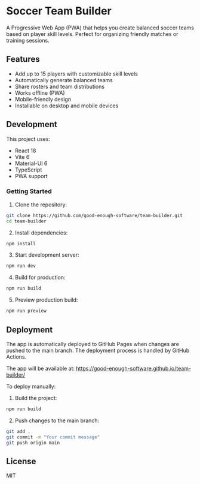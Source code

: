 # Soccer Team Builder

A Progressive Web App (PWA) that helps you create balanced soccer teams based on player skill levels. Perfect for organizing friendly matches or training sessions.

## Features

- Add up to 15 players with customizable skill levels
- Automatically generate balanced teams
- Share rosters and team distributions
- Works offline (PWA)
- Mobile-friendly design
- Installable on desktop and mobile devices

## Development

This project uses:
- React 18
- Vite 6
- Material-UI 6
- TypeScript
- PWA support

### Getting Started

1. Clone the repository:
```bash
git clone https://github.com/good-enough-software/team-builder.git
cd team-builder
```

2. Install dependencies:
```bash
npm install
```

3. Start development server:
```bash
npm run dev
```

4. Build for production:
```bash
npm run build
```

5. Preview production build:
```bash
npm run preview
```

## Deployment

The app is automatically deployed to GitHub Pages when changes are pushed to the main branch. The deployment process is handled by GitHub Actions.

The app will be available at: https://good-enough-software.github.io/team-builder/

To deploy manually:

1. Build the project:
```bash
npm run build
```

2. Push changes to the main branch:
```bash
git add .
git commit -m "Your commit message"
git push origin main
```

## License

MIT
